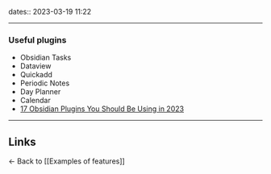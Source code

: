 dates:: 2023-03-19 11:22

---

### Useful plugins

- Obsidian Tasks
- Dataview
- Quickadd
- Periodic Notes
- Day Planner
- Calendar
- [17 Obsidian Plugins You Should Be Using in 2023](https://facedragons.com/foss/obsidian-plugins/)

--- 

## Links

<- Back to [[Examples of features]]